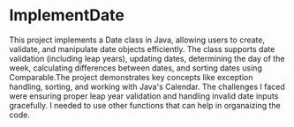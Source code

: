 # ImplementDate
This project implements a Date class in Java, allowing users to create, validate, and manipulate date objects efficiently. The class supports date validation (including leap years), updating dates, determining the day of the week, calculating differences between dates, and sorting dates using Comparable.The project demonstrates key concepts like exception handling, sorting, and working with Java's Calendar. The challenges I faced were ensuring proper leap year validation and handling invalid date inputs gracefully. I needed to use other functions that can help in organaizing the code.
